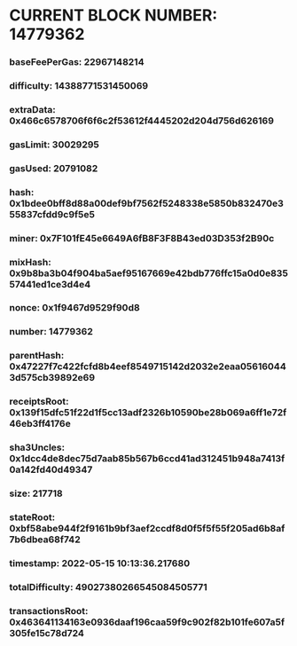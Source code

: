 # CURRENT BLOCK NUMBER: 14779362

### baseFeePerGas: 22967148214
### difficulty: 14388771531450069
### extraData: 0x466c6578706f6f6c2f53612f4445202d204d756d626169
### gasLimit: 30029295
### gasUsed: 20791082
### hash: 0x1bdee0bff8d88a00def9bf7562f5248338e5850b832470e355837cfdd9c9f5e5
### miner: 0x7F101fE45e6649A6fB8F3F8B43ed03D353f2B90c
### mixHash: 0x9b8ba3b04f904ba5aef95167669e42bdb776ffc15a0d0e83557441ed1ce3d4e4
### nonce: 0x1f9467d9529f90d8
### number: 14779362
### parentHash: 0x47227f7c422fcfd8b4eef8549715142d2032e2eaa056160443d575cb39892e69
### receiptsRoot: 0x139f15dfc51f22d1f5cc13adf2326b10590be28b069a6ff1e72f46eb3ff4176e
### sha3Uncles: 0x1dcc4de8dec75d7aab85b567b6ccd41ad312451b948a7413f0a142fd40d49347
### size: 217718
### stateRoot: 0xbf58abe944f2f9161b9bf3aef2ccdf8d0f5f5f55f205ad6b8af7b6dbea68f742
### timestamp: 2022-05-15 10:13:36.217680
### totalDifficulty: 49027380266545084505771
### transactionsRoot: 0x463641134163e0936daaf196caa59f9c902f82b101fe607a5f305fe15c78d724
